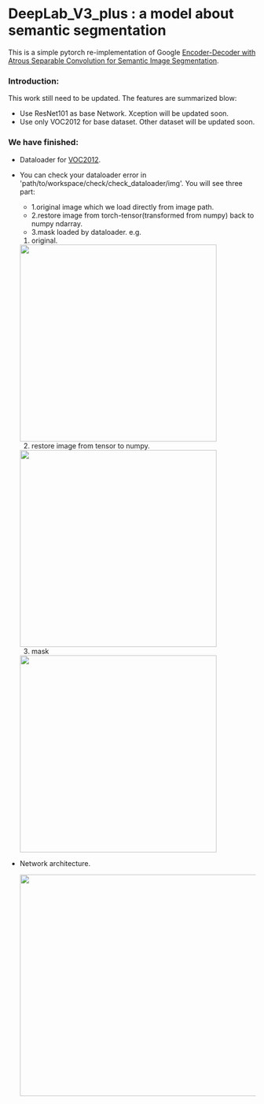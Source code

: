 # DeepLab_V3_plus : a model about semantic segmentation
This is a simple pytorch re-implementation of Google [Encoder-Decoder with Atrous Separable Convolution for Semantic Image Segmentation](https://arxiv.org/pdf/1802.02611.pdf).

### Introduction:
This work still need to be updated.
The features are summarized blow:
+ Use ResNet101 as base Network. Xception will be updated soon.
+ Use only VOC2012 for base dataset. Other dataset will be updated soon.


### We have finished:
+ Dataloader for [VOC2012](http://host.robots.ox.ac.uk/pascal/VOC/voc2012/).
+ You can check your dataloader error in 'path/to/workspace/check/check_dataloader/img'.
  You will see three part:
  + 1.original image which we load directly from image path.
  + 2.restore image from torch-tensor(transformed from numpy) back to numpy ndarray.
  + 3.mask loaded by dataloader.
  e.g.
  1. original.
  <div align=left><img width="400" height="400" src="https://github.com/songdejia/deeplab_v3_plus/blob/master/screenshot/original.jpg"/></div>

  2. restore image from tensor to numpy.
  <div align=left><img width="400" height="400" src="https://github.com/songdejia/deeplab_v3_plus/blob/master/screenshot/restore.jpg"/></div>

  3. mask
  <div align=left><img width="400" height="400" src="https://github.com/songdejia/deeplab_v3_plus/blob/master/screenshot/mask.jpg"/></div>
  
+ Network architecture.
  <div align=left><img width="800" height="450" src="https://github.com/songdejia/DeepLab_v3_plus_pytorch/blob/master/screenshot/network.jpg"/></div>
  
